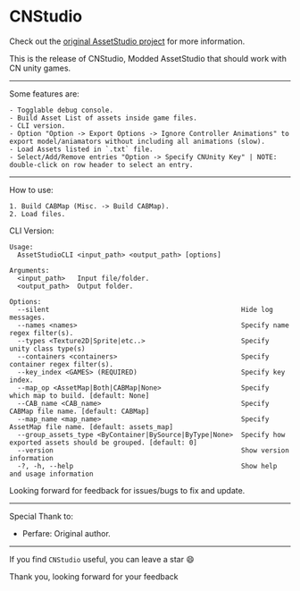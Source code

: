 # CNStudio
Check out the [original AssetStudio project](https://github.com/Perfare/AssetStudio) for more information.

This is the release of CNStudio, Modded AssetStudio that should work with CN unity games.
_____________________________________________________________________________________________________________________________

Some features are:
```
- Togglable debug console.
- Build Asset List of assets inside game files.
- CLI version.
- Option "Option -> Export Options -> Ignore Controller Animations" to export model/aniamators without including all animations (slow).
- Load Assets listed in `.txt` file.
- Select/Add/Remove entries "Option -> Specify CNUnity Key" | NOTE: double-click on row header to select an entry.
```
_____________________________________________________________________________________________________________________________
How to use:

```
1. Build CABMap (Misc. -> Build CABMap).
2. Load files.
```

CLI Version:
```
Usage:
  AssetStudioCLI <input_path> <output_path> [options]

Arguments:
  <input_path>   Input file/folder.
  <output_path>  Output folder.

Options:
  --silent                                                Hide log messages.
  --names <names>                                         Specify name regex filter(s).
  --types <Texture2D|Sprite|etc..>                        Specify unity class type(s)
  --containers <containers>                               Specify container regex filter(s).
  --key_index <GAMES> (REQUIRED)                          Specify key index.
  --map_op <AssetMap|Both|CABMap|None>                    Specify which map to build. [default: None]
  --CAB_name <CAB_name>                                   Specify CABMap file name. [default: CABMap]
  --map_name <map_name>                                   Specify AssetMap file name. [default: assets_map]
  --group_assets_type <ByContainer|BySource|ByType|None>  Specify how exported assets should be grouped. [default: 0]
  --version                                               Show version information
  -?, -h, --help                                          Show help and usage information
```

Looking forward for feedback for issues/bugs to fix and update.
_____________________________________________________________________________________________________________________________
Special Thank to:
- Perfare: Original author.
_____________________________________________________________________________________________________________________________

If you find `CNStudio` useful, you can leave a star 😄

Thank you, looking forward for your feedback

